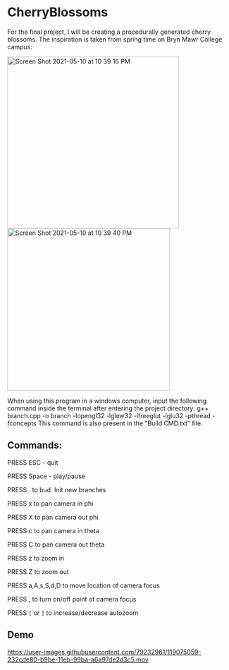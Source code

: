 # CherryBlossoms

For the final project, I will be creating a procedurally generated cherry blossoms. The inspiration is taken from spring time on Bryn Mawr College campus:


<img width="389" alt="Screen Shot 2021-05-10 at 10 39 16 PM" src="https://user-images.githubusercontent.com/79232961/117749976-a0976880-b1e0-11eb-9579-1350bda2700b.png">
<img width="369" alt="Screen Shot 2021-05-10 at 10 39 40 PM" src="https://user-images.githubusercontent.com/79232961/117749981-a2612c00-b1e0-11eb-8610-f0941a438caa.png">


When using this program in a windows computer, input the following command inside the terminal after entering the project directory: g++ branch.cpp -o branch -lopengl32 -lglew32 -lfreeglut -lglu32 -pthread -fconcepts
This command is also present in the "Build CMD.txt" file.

## Commands:
PRESS ESC - quit

PRESS Space - play/pause

PRESS . to bud. Init new branches

PRESS x to pan camera in phi

PRESS X to pan camera out phi

PRESS c to pan camera in theta

PRESS C to pan camera out theta

PRESS z to zoom in

PRESS Z to zoom out

PRESS a,A,s,S,d,D to move location of camera focus

PRESS , to turn on/off point of camera focus

PRESS `[` or `]` to increase/decrease autozoom 

## Demo



https://user-images.githubusercontent.com/79232961/119075059-232cde80-b9be-11eb-99ba-a6a97de2d3c5.mov





